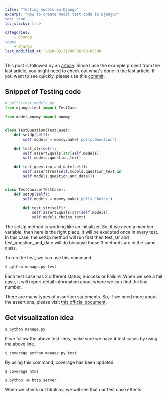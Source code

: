 ```yaml
---
title: "Testing models in Django"
excerpt: "How to create model test code in Django?"
toc: true
toc_sticky: true

categories:
    - Django
tags:
    - Django
last_modified_at: 2020-03-31T08:06:00-05:00
---
```


This post is followed by an [article](https://devjunhong.github.io/django/how_django_handles_testing/). Since I use the example project from the last article, you might need to check out what's done in the last article. If you want to see quickly, please use this [commit](https://github.com/devjunhong/django-polls-tutorial/commit/dad7e6a77bb400c23ae6d70dec96e42c1adee3be). 


## Snippet of Testing code 

```python
# polls/test_models.py
from django.test import TestCase 

from model_mommy import mommy 


class TestQuestion(TestCase):
    def setUp(self):
        self.models = mommy.make('polls.Question')

    def test_str(self):
        self.assertEquals(str(self.models), 
        self.models.question_text)

    def test_question_and_date(self):
        self.assertTrue(self.models.question_text in 
        self.models.question_and_date())


class TestChoice(TestCase):
    def setUp(self):
        self.models = mommy.make('polls.Choice')

        def test_str(self):
            self.assertEquals(str(self.models), 
            self.models.choice_text)
```

The setUp method is working like an initializer. So, if we need a member variable, then here is the right place. It will be executed once in every test. In this case, the setUp method will run first then test_str and test_question_and_date will do because those 3 methods are in the same class. 

To run the test, we can use this command. 
```python
$ python manage.py test
```

Each test case has 2 different status; Success or Failure. When we see a fail case, it will report detail information about where we can find the line number. 

There are many types of assertion statements. So, if we need more about the assertions, please visit [this official document](https://docs.djangoproject.com/en/3.0/topics/testing/tools/). 


## Get visualization idea 

```
$ python manage.py 
```
If we follow the above test lines, make sure we have 4 test cases by using the above line. 

```
$ coverage python manage.py test 
```
By using this command, coverage has been updated. 

```
$ coverage html 
```

```
$ python -m http.server 
```

When we check out htmlcov, we will see that our test case effects. 